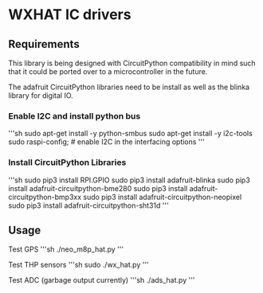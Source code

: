 # WXHAT IC drivers

## Requirements

This library is being designed with CircuitPython compatibility in mind such that it could be ported over to a microcontroller in the future. 

The adafruit CircuitPython libraries need to be install as well as the blinka library for digital IO.

### Enable I2C and install python bus

'''sh
sudo apt-get install -y python-smbus
sudo apt-get install -y i2c-tools
sudo raspi-config; # enable I2C in the interfacing options
'''

### Install CircuitPython Libraries

'''sh
  sudo pip3 install RPI.GPIO
  sudo pip3 install adafruit-blinka
  sudo pip3 install adafruit-circuitpython-bme280
  sudo pip3 install adafruit-circuitpython-bmp3xx
  sudo pip3 install adafruit-circuitpython-neopixel
  sudo pip3 install adafruit-circuitpython-sht31d
'''

## Usage

Test GPS
'''sh
./neo_m8p_hat.py
'''

Test THP sensors
'''sh
sudo ./wx_hat.py
'''

Test ADC (garbage output currently)
'''sh
./ads_hat.py
'''
